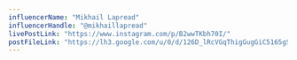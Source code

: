 ```yaml
---
influencerName: "Mikhail Lapread"
influencerHandle: "@mikhaillapread"
livePostLink: "https://www.instagram.com/p/B2wwTKbh70I/"
postFileLink: "https://lh3.google.com/u/0/d/126D_lRcVGqThigGugGiC5165gSCn_Z3l"
---
```


